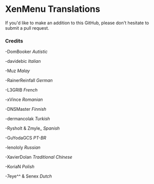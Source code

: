 # XenMenu Translations
If you'd like to make an addition to this GitHub, please don't hesitate to submit a pull request.

### Credits
-DomBooker *Autistic*

-davidebic *Italian*

-Muz *Malay*

-RainerReinfall *German*

-L3GRIB *French*

-xVince *Romanian*

-DNSMaster *Finnish*

-dermancolak *Turkish*

-Rysholt & Zmyle_ *Spanish*

-GuYodaGCS *PT-BR*

-lenololy *Russian*

-XavierDolan *Traditional Chinese*

-KoriaN *Polish*

-7eye^^ & Senex *Dutch*
